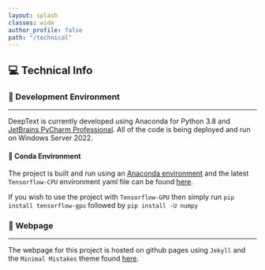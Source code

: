```yaml
---
layout: splash
classes: wide
author_profile: false
path: "/technical"
---
```


## 💻 Technical Info

### 🧪 Development Environment

---

DeepText is currently developed using Anaconda for Python 3.8 and [JetBrains PyCharm Professional](https://www.jetbrains.com/pycharm/download/#section=windows). All of the code is being deployed and run on Windows Server 2022.

#### 🐍 Conda Environment

The project is built and run using an [Anaconda environment](https://anaconda.org/) and the latest `Tensorflow-CPU` environment yaml file can be found [here](https://github.com/71xn/DeepText/blob/main/tf.yml).

If you wish to use the project with `Tensorflow-GPU` then simply run `pip install tensorflow-gpu` followed by `pip install -U numpy`

### 📃 Webpage

---

The webpage for this project is hosted on github pages using `Jekyll` and the `Minimal Mistakes` theme found [here](https://mmistakes.github.io/minimal-mistakes/).
